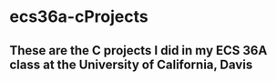 # ecs36a-cProjects
## These are the C projects I did in my ECS 36A class at the University of California, Davis
